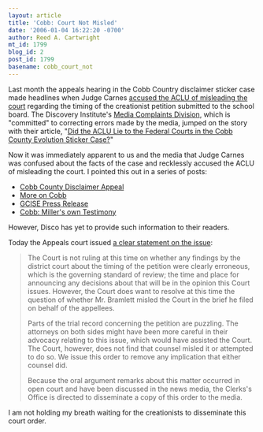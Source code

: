 ```yaml
---
layout: article
title: 'Cobb: Court Not Misled'
date: '2006-01-04 16:22:20 -0700'
author: Reed A. Cartwright
mt_id: 1799
blog_id: 2
post_id: 1799
basename: cobb_court_not
---
```

Last month the appeals hearing in the Cobb Country disclaimer sticker case made headlines when Judge Carnes [accused the ACLU of misleading the court](/archives/2005/12/cobb-county-dis.html) regarding the timing of the creationist petition submitted to the school board.  The Discovery Institute's [Media Complaints Division](http://www.evolutionnews.org), which is "committed" to correcting errors made by the media, jumped on the story with their article, "[Did the ACLU Lie to the Federal Courts in the Cobb County Evolution Sticker Case?](http://www.evolutionnews.org/2005/12/did_the_aclu_lie_to_the_federa.html)"

Now it was immediately apparent to us and the media that Judge Carnes was confused about the facts of the case and recklessly accused the ACLU of misleading the court.  I pointed this out in a series of posts:


* [Cobb County Disclaimer Appeal](/archives/2005/12/cobb-county-dis.html)
* [More on Cobb](/archives/2005/12/more-on-cobb.html)
* [GCISE Press Release](/archives/2005/12/gcise-press-rel.html)
* [Cobb: Miller's own Testimony](/archives/2005/12/cobb-millers-ow.html)


However, Disco has yet to provide such information to their readers.

Today the Appeals court issued [a clear statement on the issue](http://scit.us/cobb/selman-court-not-misled.pdf):

> The Court is not ruling at this time on whether any findings by the district court about the timing of the petition were clearly erroneous, which is the governing standard of review; the time and place for announcing any decisions about that will be in the opinion this Court issues.  However, the Court does want to resolve at this time the question of whether Mr. Bramlett misled the Court in the brief he filed on behalf of the appellees.
> 
> Parts of the trial record concerning the petition are puzzling.  The attorneys on both sides might have been more careful in their advocacy relating to this issue, which would have assisted the Court.  The Court, however, does not find that counsel misled it or attempted to do so.  We issue this order to remove any implication that either counsel did.
> 
> Because the oral argument remarks about this matter occurred in open court and have been discussed in the news media, the Clerks's Office is directed to disseminate a copy of this order to the media.

I am not holding my breath waiting for the creationists to disseminate this court order.
